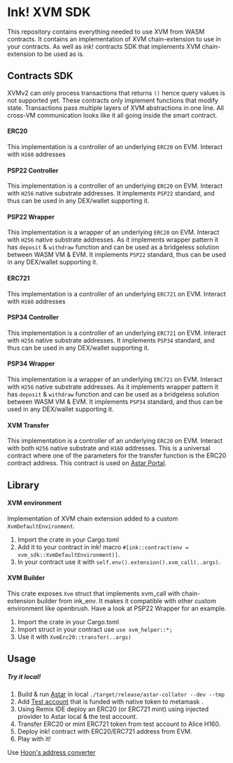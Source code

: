 # Ink! XVM SDK

This repository contains everything needed to use XVM from WASM contracts.
It contains an implementation of XVM chain-extension to use in your contracts.
As well as ink! contracts SDK that implements XVM chain-extension to be used as is.

## Contracts SDK

XVMv2 can only process transactions that returns `()` hence query values is not supported yet. These contracts only implement functions that modify state.
Transactions pass multiple layers of XVM abstractions in one line. All cross-VM communication looks like it all going inside the smart contract.

#### ERC20

This implementation is a controller of an underlying `ERC20` on EVM. Interact with `H160` addresses

#### PSP22 Controller

This implementation is a controller of an underlying `ERC20` on EVM. Interact with `H256` native substrate addresses.
It implements `PSP22` standard, and thus can be used in any DEX/wallet supporting it.

#### PSP22 Wrapper

This implementation is a wrapper of an underlying `ERC20` on EVM. Interact with `H256` native substrate addresses.
As it implements wrapper pattern it has `deposit` & `withdraw` function and can be used as a bridgeless solution between WASM VM & EVM.
It implements `PSP22` standard, thus can be used in any DEX/wallet supporting it.

#### ERC721

This implementation is a controller of an underlying `ERC721` on EVM. Interact with `H160` addresses

#### PSP34 Controller

This implementation is a controller of an underlying `ERC721` on EVM. Interact with `H256` native substrate addresses.
It implements `PSP34` standard, and thus can be used in any DEX/wallet supporting it.

#### PSP34 Wrapper

This implementation is a wrapper of an underlying `ERC721` on EVM. Interact with `H256` native substrate addresses.
As it implements wrapper pattern it has `deposit` & `withdraw` function and can be used as a bridgeless solution between WASM VM & EVM.
It implements `PSP34` standard, and thus can be used in any DEX/wallet supporting it.

#### XVM Transfer

This implementation is a controller of an underlying `ERC20` on EVM. Interact with both `H256` native substrate and `H160` addresses. This is a universal contract where one of the parameters for the transfer function is the ERC20 contract address. This contract is used on [Astar Portal](https://portal.astar.network/).

## Library

#### XVM environment

Implementation of XVM chain extension added to a custom `XvmDefaultEnvironment`.

1. Import the crate in your Cargo.toml
2. Add it to your contract in ink! macro `#[ink::contract(env = xvm_sdk::XvmDefaultEnvironment)]`.
3. In your contract use it with `self.env().extension().xvm_call(..args)`.

#### XVM Builder

This crate exposes `Xvm` struct that implements xvm_call with chain-extension builder from ink_env.
It makes it compatible with other custom environment like openbrush.
Have a look at PSP22 Wrapper for an example.

1. Import the crate in your Cargo.toml
2. Import struct in your contract use `use xvm_helper::*;`
3. Use it with `XvmErc20::transfer(..args)`

## Usage

##### Try it local!

1. Build & run [Astar](https://github.com/AstarNetwork/Astar) in local `./target/release/astar-collator --dev --tmp`
2. Add [Test account](https://github.com/AstarNetwork/Astar/blob/de5b8db29794917ffab8fb0a4a7b2a9a52491452/bin/collator/src/local/chain_spec.rs#L61-L66) that is funded with native token to metamask .
3. Using Remix IDE deploy an ERC20 (or ERC721 mint) using injected provider to Astar local & the test account.
4. Transfer ERC20 or mint ERC721 token from test account to Alice H160.
5. Deploy ink! contract with ERC20/ERC721 address from EVM.
6. Play with it!

Use [Hoon's address converter](https://hoonsubin.github.io/evm-substrate-address-converter/)
